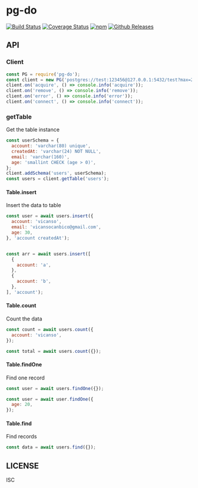 # pg-do

[![Build Status](https://travis-ci.org/vicanso/pg-do.svg?branch=master)](https://travis-ci.org/vicanso/pg-do)
[![Coverage Status](https://img.shields.io/coveralls/vicanso/pg-do/master.svg?style=flat)](https://coveralls.io/r/vicanso/pg-do?branch=master)
[![npm](http://img.shields.io/npm/v/pg-do.svg?style=flat-square)](https://www.npmjs.org/package/pg-do)
[![Github Releases](https://img.shields.io/npm/dm/pg-do.svg?style=flat-square)](https://github.com/vicanso/pg-do)

## API

### Client

```js
const PG = require('pg-do');
const client = new PG('postgres://test:123456@127.0.0.1:5432/test?max=20&idleTimeout=5000');
client.on('acquire', () => console.info('acquire'));
client.on('remove', () => console.info('remove'));
client.on('error', () => console.info('error'));
client.on('connect', () => console.info('connect'));
```

### getTable

Get the table instance

```js
const userSchema = {
  account: 'varchar(80) unique',
  createdAt: 'varchar(24) NOT NULL',
  email: 'varchar(160)',
  age: 'smallint CHECK (age > 0)',
};
client.addSchema('users', userSchema);
const users = client.getTable('users');
```

#### Table.insert

Insert the data to table


```js
const user = await users.insert({
  account: 'vicanso',
  email: 'vicansocanbico@gmail.com',
  age: 30,
}, 'account createdAt');


const arr = await users.insert([
  {
    account: 'a',
  },
  {
    account: 'b',
  },
], 'account');
```

#### Table.count

Count the data

```js
const count = await users.count({
  account: 'vicanso',
});

const total = await users.count({});
```

#### Table.findOne

Find one record

```js
const user = await users.findOne({});

const user = await user.findOne({
  age: 20,
});
```

#### Table.find

Find records

```js
const data = await users.find({});
```

## LICENSE

ISC